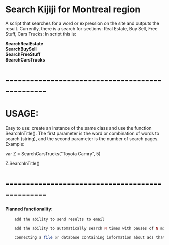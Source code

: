 # Search Kijiji for Montreal region

A script that searches for a word or expression on the site and outputs the result. Currently, there is a search for sections: Real Estate, Buy Sell, Free Stuff, Cars Trucks:
In script this is:

<b>SearchRealEstate</b><br>
<b>SearchBuySell</b><br>
<b>SearchFreeStuff</b><br>
<b>SearchCarsTrucks</b><br>
# ------------------------------------------------

# USAGE:

Easy to use: create an instance of the same class and use the function SearchInTitle(). 
The first parameter is the word or combination of words to search (string), and the second parameter is the number of search pages.
Example:

var Z = SearchCarsTrucks("Toyota Camry", 5)

Z.SearchInTitle()
# ------------------------------------------------

#### Planned functionality:

```php
    add the ability to send results to email       
```
```php
    add the ability to automatically search N times with pauses of N minutes (for example, run the search every 5 minutes; or every 5 minutes 10 times)
```        
```php
    connecting a file or database containing information about ads that have already been found (each subsequent search returns only new ads and adds them to the database or file)
```    
